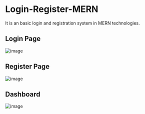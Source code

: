 # Login-Register-MERN
It is an basic login and registration system in MERN technologies.

## Login Page
![image](https://github.com/Kushalobroy/Login-Register-MERN/assets/92447922/095b28d4-15d5-4970-b4a6-f86f9418d6c6)


## Register Page
![image](https://github.com/Kushalobroy/Login-Register-MERN/assets/92447922/086f9e65-5c9d-476e-95e2-49c408d1a910)


## Dashboard
![image](https://github.com/Kushalobroy/Login-Register-MERN/assets/92447922/4e2c3a3b-6beb-4d49-b081-76ea7091bb89)

